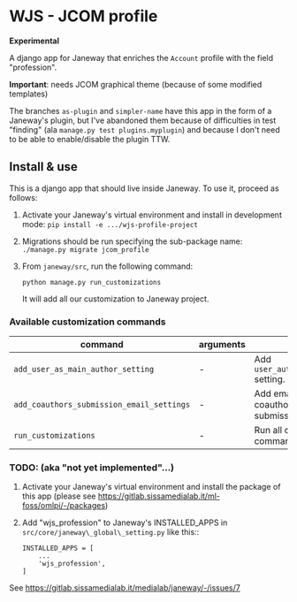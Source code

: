 # WJS - JCOM profile

**Experimental**

A django app for Janeway that enriches the `Account` profile with the
field "profession".

**Important**: needs JCOM graphical theme (because of some modified templates)

The branches `as-plugin` and `simpler-name` have this app in the form
of a Janeway's plugin, but I've abandoned them because of difficulties
in test "finding" (ala `manage.py test plugins.myplugin`) and because
I don't need to be able to enable/disable the plugin TTW.


## Install & use

This is a django app that should live inside Janeway. To use it, proceed as follows:

1. Activate your Janeway's virtual environment and install in development mode:
   `pip install -e .../wjs-profile-project`

2. Migrations should be run specifying the sub-package name:
   `./manage.py migrate jcom_profile`
3. From `janeway/src`, run the following command:

   ```
   python manage.py run_customizations
   ```
   It will add all our customization to Janeway project.

### Available customization commands
| command                                   | arguments | description                                                      |
|-------------------------------------------|-----------|------------------------------------------------------------------|
| `add_user_as_main_author_setting`         | -         | Add `user_automatically_main_author` setting.                    |
| `add_coauthors_submission_email_settings` | -         | Add email settings to notify coauthors after article submission. |
| `run_customizations`                      | -         | Run all customization commands to Janeway.                       |

### TODO: (aka "not yet implemented"...)

1. Activate your Janeway's virtual environment and install the package
   of this app (please see
   https://gitlab.sissamedialab.it/ml-foss/omlpi/-/packages)

2. Add "wjs\_profession" to Janeway's INSTALLED\_APPS in
   `src/core/janeway\_global\_setting.py` like this::
   ```
   INSTALLED_APPS = [
       ...
       'wjs_profession',
   ]
   ```


See https://gitlab.sissamedialab.it/medialab/janeway/-/issues/7
